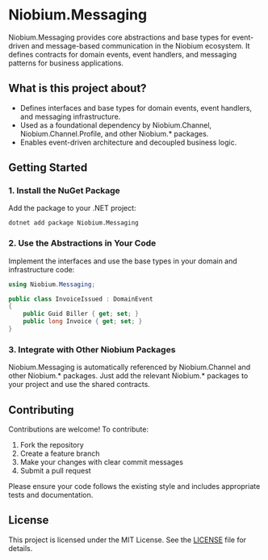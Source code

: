 # Niobium.Messaging

Niobium.Messaging provides core abstractions and base types for event-driven and message-based communication in the Niobium ecosystem. It defines contracts for domain events, event handlers, and messaging patterns for business applications.

## What is this project about?
- Defines interfaces and base types for domain events, event handlers, and messaging infrastructure.
- Used as a foundational dependency by Niobium.Channel, Niobium.Channel.Profile, and other Niobium.* packages.
- Enables event-driven architecture and decoupled business logic.

## Getting Started

### 1. Install the NuGet Package
Add the package to your .NET project:

```
dotnet add package Niobium.Messaging
```

### 2. Use the Abstractions in Your Code
Implement the interfaces and use the base types in your domain and infrastructure code:

```csharp
using Niobium.Messaging;

public class InvoiceIssued : DomainEvent
{
    public Guid Biller { get; set; }
    public long Invoice { get; set; }
}
```

### 3. Integrate with Other Niobium Packages
Niobium.Messaging is automatically referenced by Niobium.Channel and other Niobium.* packages. Just add the relevant Niobium.* packages to your project and use the shared contracts.

## Contributing

Contributions are welcome! To contribute:
1. Fork the repository
2. Create a feature branch
3. Make your changes with clear commit messages
4. Submit a pull request

Please ensure your code follows the existing style and includes appropriate tests and documentation.

## License

This project is licensed under the MIT License. See the [LICENSE](LICENSE) file for details.
